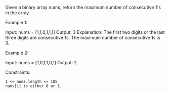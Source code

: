Given a binary array nums, return the maximum number of consecutive 1's in the array.


Example 1:

Input: nums = [1,1,0,1,1,1]
Output: 3
Explanation: The first two digits or the last three digits are consecutive 1s. The maximum number of consecutive 1s is 3.

Example 2:

Input: nums = [1,0,1,1,0,1]
Output: 2

 

Constraints:

    1 <= nums.length <= 105
    nums[i] is either 0 or 1.

